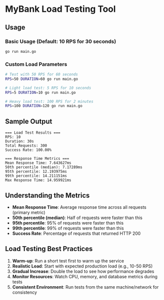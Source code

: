 # MyBank Load Testing Tool

## Usage

### Basic Usage (Default: 10 RPS for 30 seconds)
```bash
go run main.go
```

### Custom Load Parameters
```bash
# Test with 50 RPS for 60 seconds
RPS=50 DURATION=60 go run main.go

# Light load test: 5 RPS for 10 seconds
RPS=5 DURATION=10 go run main.go

# Heavy load test: 100 RPS for 2 minutes
RPS=100 DURATION=120 go run main.go
```

## Sample Output

```
=== Load Test Results ===
RPS: 10
Duration: 30s
Total Requests: 300
Success Rate: 100.00%

=== Response Time Metrics ===
Mean Response Time: 7.643627ms
50th percentile (median): 7.17289ms
95th percentile: 12.193975ms
99th percentile: 14.211151ms
Max Response Time: 14.959921ms
```

## Understanding the Metrics

- **Mean Response Time**: Average response time across all requests (primary metric)
- **50th percentile (median)**: Half of requests were faster than this
- **95th percentile**: 95% of requests were faster than this
- **99th percentile**: 99% of requests were faster than this
- **Success Rate**: Percentage of requests that returned HTTP 200

## Load Testing Best Practices

1. **Warm-up**: Run a short test first to warm up the service
2. **Realistic Load**: Start with expected production load (e.g., 10-50 RPS)
3. **Gradual Increase**: Double the load to see how performance degrades
4. **Monitor Resources**: Watch CPU, memory, and database metrics during tests
5. **Consistent Environment**: Run tests from the same machine/network for consistency